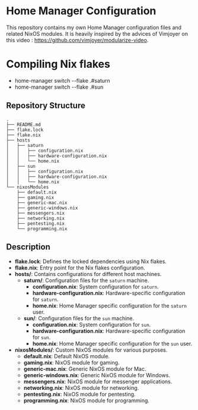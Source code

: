 # Home Manager Configuration

This repository contains my own Home Manager configuration files and related NixOS modules.
It is heavily inspired by the advices of Vimjoyer on this video : https://github.com/vimjoyer/modularize-video.

# Compiling Nix flakes

- home-manager switch --flake .#saturn
- home-manager switch --flake .#sun

## Repository Structure

```plaintext
.
├── README.md
├── flake.lock
├── flake.nix
├── hosts
│   ├── saturn
│   │   ├── configuration.nix
│   │   ├── hardware-configuration.nix
│   │   └── home.nix
│   ├── sun
│   │   ├── configuration.nix
│   │   ├── hardware-configuration.nix
│   │   └── home.nix
└── nixosModules
    ├── default.nix
    ├── gaming.nix
    ├── generic-mac.nix
    ├── generic-windows.nix
    ├── messengers.nix
    ├── networking.nix
    ├── pentesting.nix
    └── programming.nix
```

## Description

- **flake.lock**: Defines the locked dependencies using Nix flakes.
- **flake.nix**: Entry point for the Nix flakes configuration.
- **hosts/**: Contains configurations for different host machines.
    - **saturn/**: Configuration files for the `saturn` machine.
        - **configuration.nix**: System configuration for `saturn`.
        - **hardware-configuration.nix**: Hardware-specific configuration for `saturn`.
        - **home.nix**: Home Manager specific configuration for the `saturn` user.
    - **sun/**: Configuration files for the `sun` machine.
        - **configuration.nix**: System configuration for `sun`.
        - **hardware-configuration.nix**: Hardware-specific configuration for `sun`.
        - **home.nix**: Home Manager specific configuration for the `sun` user.
- **nixosModules/**: Custom NixOS modules for various purposes.
    - **default.nix**: Default NixOS module.
    - **gaming.nix**: NixOS module for gaming.
    - **generic-mac.nix**: Generic NixOS module for Mac.
    - **generic-windows.nix**: Generic NixOS module for Windows.
    - **messengers.nix**: NixOS module for messenger applications.
    - **networking.nix**: NixOS module for networking.
    - **pentesting.nix**: NixOS module for pentesting.
    - **programming.nix**: NixOS module for programming.
